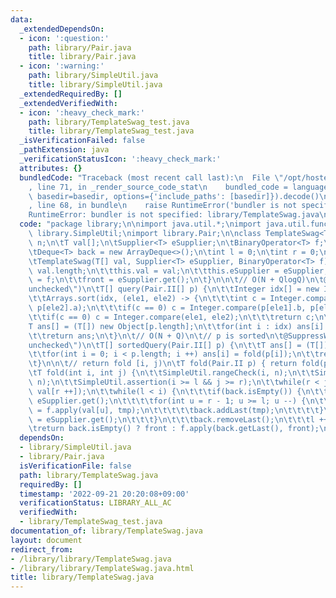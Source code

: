 ```yaml
---
data:
  _extendedDependsOn:
  - icon: ':question:'
    path: library/Pair.java
    title: library/Pair.java
  - icon: ':warning:'
    path: library/SimpleUtil.java
    title: library/SimpleUtil.java
  _extendedRequiredBy: []
  _extendedVerifiedWith:
  - icon: ':heavy_check_mark:'
    path: library/TemplateSwag_test.java
    title: library/TemplateSwag_test.java
  _isVerificationFailed: false
  _pathExtension: java
  _verificationStatusIcon: ':heavy_check_mark:'
  attributes: {}
  bundledCode: "Traceback (most recent call last):\n  File \"/opt/hostedtoolcache/Python/3.10.6/x64/lib/python3.10/site-packages/onlinejudge_verify/documentation/build.py\"\
    , line 71, in _render_source_code_stat\n    bundled_code = language.bundle(stat.path,\
    \ basedir=basedir, options={'include_paths': [basedir]}).decode()\n  File \"/opt/hostedtoolcache/Python/3.10.6/x64/lib/python3.10/site-packages/onlinejudge_verify/languages/user_defined.py\"\
    , line 68, in bundle\n    raise RuntimeError('bundler is not specified: {}'.format(str(path)))\n\
    RuntimeError: bundler is not specified: library/TemplateSwag.java\n"
  code: "package library;\n\nimport java.util.*;\nimport java.util.function.*;\nimport\
    \ library.SimpleUtil;\nimport library.Pair;\n\nclass TemplateSwag<T> {\n\tint\
    \ n;\n\tT val[];\n\tSupplier<T> eSupplier;\n\tBinaryOperator<T> f;\n\n\tT front;\n\
    \tDeque<T> back = new ArrayDeque<>();\n\tint l = 0;\n\tint r = 0;\n\n\t// O(1)\n\
    \tTemplateSwag(T[] val, Supplier<T> eSupplier, BinaryOperator<T> f) {\n\t\tn =\
    \ val.length;\n\t\tthis.val = val;\n\t\tthis.eSupplier = eSupplier;\n\t\tthis.f\
    \ = f;\n\t\tfront = eSupplier.get();\n\t}\n\n\t// O(N + QlogQ)\n\t@SuppressWarnings(\"\
    unchecked\")\n\tT[] query(Pair.II[] p) {\n\t\tInteger idx[] = new Integer[p.length];\n\
    \t\tArrays.sort(idx, (ele1, ele2) -> {\n\t\t\tint c = Integer.compare(p[ele1].a,\
    \ p[ele2].a);\n\t\t\tif(c == 0) c = Integer.compare(p[ele1].b, p[ele2].b);\n\t\
    \t\tif(c == 0) c = Integer.compare(ele1, ele2);\n\t\t\treturn c;\n\t\t});\n\t\t\
    T ans[] = (T[]) new Object[p.length];\n\t\tfor(int i : idx) ans[i] = fold(p[i]);\n\
    \t\treturn ans;\n\t}\n\t// O(N + Q)\n\t// p is sorted\n\t@SuppressWarnings(\"\
    unchecked\")\n\tT[] sortedQuery(Pair.II[] p) {\n\t\tT ans[] = (T[]) new Object[p.length];\n\
    \t\tfor(int i = 0; i < p.length; i ++) ans[i] = fold(p[i]);\n\t\treturn ans;\n\
    \t}\n\n\t// return fold [i, j)\n\tT fold(Pair.II p) { return fold(p.a, p.b); }\n\
    \tT fold(int i, int j) {\n\t\tSimpleUtil.rangeCheck(i, n);\n\t\tSimpleUtil.inclusiveRangeCheck(j,\
    \ n);\n\t\tSimpleUtil.assertion(i >= l && j >= r);\n\t\twhile(r < j) front = f.apply(front,\
    \ val[r ++]);\n\t\twhile(l < i) {\n\t\t\tif(back.isEmpty()) {\n\t\t\t\tT tmp =\
    \ eSupplier.get();\n\t\t\t\tfor(int u = r - 1; u >= l; u --) {\n\t\t\t\t\ttmp\
    \ = f.apply(val[u], tmp);\n\t\t\t\t\tback.addLast(tmp);\n\t\t\t\t}\n\t\t\t\tfront\
    \ = eSupplier.get();\n\t\t\t}\n\t\t\tback.removeLast();\n\t\t\tl ++;\n\t\t}\n\t\
    \treturn back.isEmpty() ? front : f.apply(back.getLast(), front);\n\t}\n}"
  dependsOn:
  - library/SimpleUtil.java
  - library/Pair.java
  isVerificationFile: false
  path: library/TemplateSwag.java
  requiredBy: []
  timestamp: '2022-09-21 20:20:08+09:00'
  verificationStatus: LIBRARY_ALL_AC
  verifiedWith:
  - library/TemplateSwag_test.java
documentation_of: library/TemplateSwag.java
layout: document
redirect_from:
- /library/library/TemplateSwag.java
- /library/library/TemplateSwag.java.html
title: library/TemplateSwag.java
---
```

